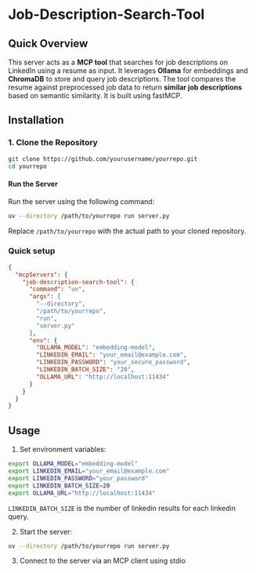 # Job-Description-Search-Tool

## Quick Overview

This server acts as a **MCP tool** that searches for job descriptions on LinkedIn using a resume as input. It leverages **Ollama** for embeddings and **ChromaDB** to store and query job descriptions. The tool compares the resume against preprocessed job data to return **similar job descriptions** based on semantic similarity. It is built using fastMCP.


## Installation

### 1. Clone the Repository
```bash
git clone https://github.com/yourusername/yourrepo.git
cd yourrepo
```
#### Run the Server
Run the server using the following command:
```bash
uv --directory /path/to/yourrepo run server.py
```
Replace `/path/to/yourrepo` with the actual path to your cloned repository.

### Quick setup
```json
{
  "mcpServers": {
    "job-description-search-tool": {
      "command": "uv",
      "args": [
        "--directory",
        "/path/to/yourrepo",
        "run",
        "server.py"
      ],
      "env": {
        "OLLAMA_MODEL": "embedding-model",
        "LINKEDIN_EMAIL": "your_email@example.com",
        "LINKEDIN_PASSWORD": "your_secure_password",
        "LINKEDIN_BATCH_SIZE": "20",
        "OLLAMA_URL": "http://localhost:11434"
      }
    }
  }
}
```

## Usage

1. Set environment variables:
```bash
export OLLAMA_MODEL="embedding-model"
export LINKEDIN_EMAIL="your_email@example.com"
export LINKEDIN_PASSWORD="your_password"
export LINKEDIN_BATCH_SIZE=20
export OLLAMA_URL="http://localhost:11434"
```
`LINKEDIN_BATCH_SIZE` is the number of linkedin results for each linkedin query.


2. Start the server:
```bash
uv --directory /path/to/yourrepo run server.py
```

3. Connect to the server via an MCP client using stdio